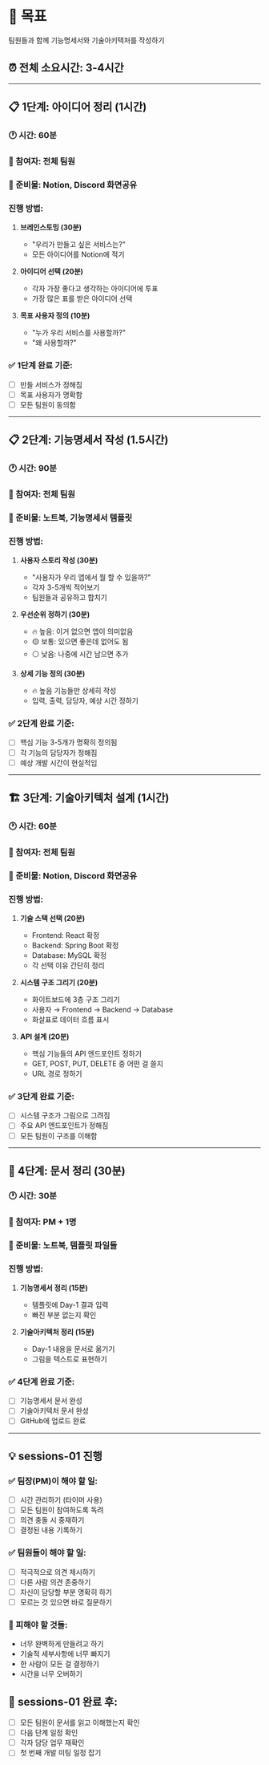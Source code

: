 # 🎯 목표
팀원들과 함께 기능명세서와 기술아키텍처를 작성하기

## ⏰ 전체 소요시간: 3-4시간

---

## 📋 1단계: 아이디어 정리 (1시간)

### 🕐 시간: 60분
### 👥 참여자: 전체 팀원
### 📝 준비물: Notion, Discord 화면공유

### 진행 방법:
1. **브레인스토밍 (30분)**
   - "우리가 만들고 싶은 서비스는?"
   - 모든 아이디어를 Notion에 적기

2. **아이디어 선택 (20분)**
   - 각자 가장 좋다고 생각하는 아이디어에 투표
   - 가장 많은 표를 받은 아이디어 선택

3. **목표 사용자 정의 (10분)**
   - "누가 우리 서비스를 사용할까?"
   - "왜 사용할까?"

### ✅ 1단계 완료 기준:
- [ ] 만들 서비스가 정해짐
- [ ] 목표 사용자가 명확함
- [ ] 모든 팀원이 동의함

---

## 📋 2단계: 기능명세서 작성 (1.5시간)

### 🕐 시간: 90분
### 👥 참여자: 전체 팀원
### 📝 준비물: 노트북, 기능명세서 템플릿

### 진행 방법:
1. **사용자 스토리 작성 (30분)**
   - "사용자가 우리 앱에서 뭘 할 수 있을까?"
   - 각자 3-5개씩 적어보기
   - 팀원들과 공유하고 합치기

2. **우선순위 정하기 (30분)**
   - 🔥 높음: 이거 없으면 앱이 의미없음
   - 🟡 보통: 있으면 좋은데 없어도 됨
   - ⚪ 낮음: 나중에 시간 남으면 추가

3. **상세 기능 정의 (30분)**
   - 🔥 높음 기능들만 상세히 작성
   - 입력, 출력, 담당자, 예상 시간 정하기

### ✅ 2단계 완료 기준:
- [ ] 핵심 기능 3-5개가 명확히 정의됨
- [ ] 각 기능의 담당자가 정해짐
- [ ] 예상 개발 시간이 현실적임

---

## 🏗 3단계: 기술아키텍처 설계 (1시간)

### 🕐 시간: 60분
### 👥 참여자: 전체 팀원
### 📝 준비물: Notion, Discord 화면공유

### 진행 방법:
1. **기술 스택 선택 (20분)**
   - Frontend: React 확정
   - Backend: Spring Boot 확정
   - Database: MySQL 확정
   - 각 선택 이유 간단히 정리

2. **시스템 구조 그리기 (20분)**
   - 화이트보드에 3층 구조 그리기
   - 사용자 → Frontend → Backend → Database
   - 화살표로 데이터 흐름 표시

3. **API 설계 (20분)**
   - 핵심 기능들의 API 엔드포인트 정하기
   - GET, POST, PUT, DELETE 중 어떤 걸 쓸지
   - URL 경로 정하기

### ✅ 3단계 완료 기준:
- [ ] 시스템 구조가 그림으로 그려짐
- [ ] 주요 API 엔드포인트가 정해짐
- [ ] 모든 팀원이 구조를 이해함

---

## 📝 4단계: 문서 정리 (30분)

### 🕐 시간: 30분
### 👥 참여자: PM + 1명
### 📝 준비물: 노트북, 템플릿 파일들

### 진행 방법:
1. **기능명세서 정리 (15분)**
   - 템플릿에 Day-1 결과 입력
   - 빠진 부분 없는지 확인

2. **기술아키텍처 정리 (15분)**
   - Day-1 내용을 문서로 옮기기
   - 그림을 텍스트로 표현하기

### ✅ 4단계 완료 기준:
- [ ] 기능명세서 문서 완성
- [ ] 기술아키텍처 문서 완성
- [ ] GitHub에 업로드 완료

---

## 💡 sessions-01 진행

### ✅ 팀장(PM)이 해야 할 일:
- [ ] 시간 관리하기 (타이머 사용)
- [ ] 모든 팀원이 참여하도록 독려
- [ ] 의견 충돌 시 중재하기
- [ ] 결정된 내용 기록하기

### ✅ 팀원들이 해야 할 일:
- [ ] 적극적으로 의견 제시하기
- [ ] 다른 사람 의견 존중하기
- [ ] 자신이 담당할 부분 명확히 하기
- [ ] 모르는 것 있으면 바로 질문하기

### 🚫 피해야 할 것들:
- 너무 완벽하게 만들려고 하기
- 기술적 세부사항에 너무 빠지기
- 한 사람이 모든 걸 결정하기
- 시간을 너무 오버하기

## 🎉 sessions-01 완료 후:
- [ ] 모든 팀원이 문서를 읽고 이해했는지 확인
- [ ] 다음 단계 일정 확인
- [ ] 각자 담당 업무 재확인
- [ ] 첫 번째 개발 미팅 일정 잡기
